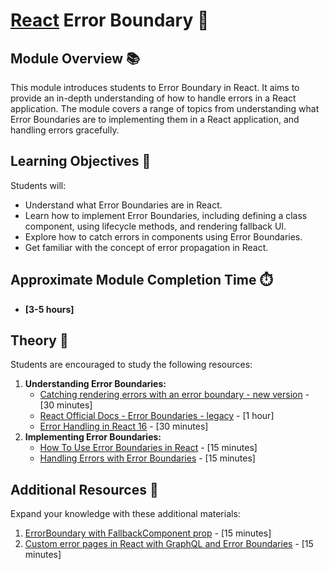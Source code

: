 # [React](https://github.com/rolling-scopes-school/tasks/tree/master/react) Error Boundary 🌟

## Module Overview 📚

This module introduces students to Error Boundary in React. It aims to provide an in-depth understanding of how to handle errors
in a React application. The module covers a range of topics from understanding what Error Boundaries are to implementing
them in a React application, and handling errors gracefully.

## Learning Objectives 🎯

Students will:

- Understand what Error Boundaries are in React.
- Learn how to implement Error Boundaries, including defining a class component, using lifecycle methods, and rendering
  fallback UI.
- Explore how to catch errors in components using Error Boundaries.
- Get familiar with the concept of error propagation in React.

## Approximate Module Completion Time ⏱️

- **[3-5 hours]**

## Theory 📖

Students are encouraged to study the following resources:

1. **Understanding Error Boundaries:**
    - [Catching rendering errors with an error boundary - new version](https://react.dev/reference/react/Component#catching-rendering-errors-with-an-error-boundary) - [30 minutes] 
    - [React Official Docs - Error Boundaries - legacy](https://legacy.reactjs.org/docs/error-boundaries.html) - [1 hour]
    - [Error Handling in React 16](https://legacy.reactjs.org/blog/2017/07/26/error-handling-in-react-16.html) - [30 minutes]
2. **Implementing Error Boundaries:**
    - [How To Use Error Boundaries in React](https://www.digitalocean.com/community/tutorials/react-error-boundaries) - [15 minutes]
    - [Handling Errors with Error Boundaries](https://codepen.io/gaearon/pen/wqvxGa?editors=0010) - [15 minutes]
 
## Additional Resources 📘

Expand your knowledge with these additional materials:

1. [ErrorBoundary with FallbackComponent prop](https://github.com/bvaughn/react-error-boundary?tab=readme-ov-file#errorboundary-with-fallbackcomponent-prop) - [15 minutes]
2. [Custom error pages in React with GraphQL and Error Boundaries](https://www.freecodecamp.org/news/how-to-handle-graphql-errors-with-react-error-boundaries-dd9273feda85/) - [15 minutes]

